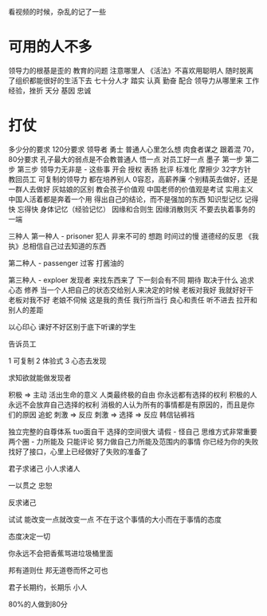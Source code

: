 看视频的时候，杂乱的记了一些

# 可用的人不多
领导力的根基是歪的
教育的问题
注意哪里人
《活法》不喜欢用聪明人
随时脱离了组织都能很好的生活下去 七十分人才 踏实 认真 勤奋 配合 
领导力从哪里来 工作经验，挫折 天分 基因 忠诚


# 打仗
多少分的要求 120分要求 领导者 勇士 普通人心里怎么想 肉食者谋之 跟着混
70，80分要求
孔子最大的弱点是不会教普通人
悟一点 对员工好一点
墨子
第一步 第二步 第三步
领导力无非是 - 这些事
开会
授权
表扬
批评
标准化 摩擦少
32字方针
教回员工
可复制的领导力
都在培养别人
0容忍，高薪养廉
个别精英去做好，还是一群人去做好
灰姑娘的区别
教会孩子价值观
中国老师的价值观是考试 实用主义
中国人活着都是奔着一个用
得出自己的结论，而不是强加的东西
知识型记忆 记得快 忘得快
身体记忆（经验记忆）
因缘和合则生
因缘消散则灭
不要去执着事务的一端


三种人
第一种人 - prisoner 犯人 非来不可的 想跑 时间过的慢
道德经的反思
《我执》总相信自己过去知道的东西

第二种人 - passenger 过客 打酱油的

第三种人 - exploer 发现者 来找东西来了 下一刻会有不同 期待
取决于什么 追求 心态 修养 
当一个人把自己的状态交给别人来决定的时候
老板对我好 我就好好干 老板对我不好 老娘不伺候 这是我的责任 我行所当行 良心和责任
听不进去 拉开和别人的差距

以心印心
课好不好区别于底下听课的学生

告诉员工



1 可复制
2 体验式
3 心态去发现

求知欲就能做发现者

积极 => 主动
活出生命的意义 人类最终极的自由 你永远都有选择的权利
积极的人永远不会放弃自己选择的权利
消极的人认为所有的事情都是有原因的，而且是你们的原因
追蛇
刺激 => 反应
刺激 => 选择 => 反应
韩信钻裤裆

独立完整的自尊体系
tuo面自干
选择的空间很大
请假 - 怪自己
思维方式非常重要
两个圈 - 力所能及  只能评论
努力做自己力所能及范围内的事情
你已经为你的失败找好了接口，心里上已经做好了失败的准备了

君子求诸己
小人求诸人

一以贯之
忠恕

反求诸己

试试 能改变一点就改变一点
不在于这个事情的大小而在于事情的态度

态度决定一切

你永远不会把香蕉骂进垃圾桶里面

邦有道则仕
邦无道卷而怀之可也

君子长期约，长期乐
小人

80%的人做到80分
